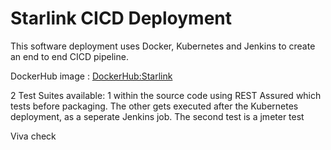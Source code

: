 # Starlink CICD Deployment

<p> This software deployment uses Docker, Kubernetes and Jenkins to create an end to end CICD pipeline.  </p>

<p> DockerHub image : <a href="https://hub.docker.com/repository/docker/donmanula/starlink" target="_blank"> DockerHub:Starlink</a></p>

<p>2 Test Suites available: 1 within the source code using REST Assured which tests before packaging. The other gets executed after the Kubernetes deployment, as a seperate Jenkins job. The second test is a jmeter test</p>

<p>Viva check</p>
